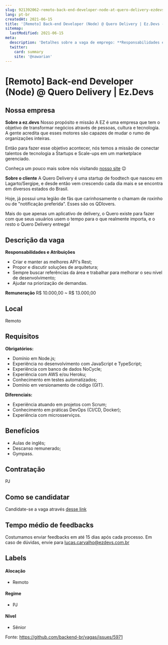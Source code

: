 ```yaml
---
slug: 921392062-remoto-back-end-developer-node-at-quero-delivery-ezdevs
lang: pt-br
createdAt: 2021-06-15
title: '[Remoto] Back-end Developer (Node) @ Quero Delivery | Ez.Devs - Vaga de Emprego'
sitemap:
  lastModified: 2021-06-15
meta:
  description: 'Detalhes sobre a vaga de emprego: **Responsabilidades e Atribuições** - Criar e manter as melhores API"s Rest; - Propor e discutir soluções de arquitetura; - Sempre buscar referências da área e trabalhar para melhorar o seu nível de desenvolvimento; - Ajudar na priorização de demandas. **Remuneração** R$ 10.000,00 ~ R$ 13.000,00'
  twitter:
    card: summary
    site: '@nawarian'
---
```


# [Remoto] Back-end Developer (Node) @ Quero Delivery | Ez.Devs

## Nossa empresa

**Sobre a ez.devs**
Nosso propósito e missão
A EZ é uma empresa que tem o objetivo de transformar negócios através de pessoas, cultura e tecnologia. A gente acredita que esses motores são capazes de mudar o rumo de organizações inteiras. 

Então para fazer esse objetivo acontecer, nós temos a missão de conectar talentos de tecnologia a Startups e Scale-ups em um marketplace gerenciado.

Conheça um pouco mais sobre nós visitando [nosso site](https://talentos.ezdevs.com.br/) 😉

 
**Sobre o cliente**
A Quero Delivery é uma startup de foodtech que nasceu em Lagarto/Sergipe, e desde então vem crescendo cada dia mais e se encontra em diversos estados do Brasil.

Hoje, já possui uma legião de fãs que carinhosamente o chamam de roxinho ou de "notificação preferida". Esses são os QDlovers.

Mais do que apenas um aplicativo de delivery, o Quero existe para fazer com que seus usuários usem o tempo para o que realmente importa, e o resto o Quero Delivery entrega!

## Descrição da vaga

**Responsabilidades e Atribuições**

- Criar e manter as melhores API's Rest;
- Propor e discutir soluções de arquitetura;
- Sempre buscar referências da área e trabalhar para melhorar o seu nível de desenvolvimento;
- Ajudar na priorização de demandas.

**Remuneração** 
R$ 10.000,00 ~ R$ 13.000,00

## Local

Remoto

## Requisitos

**Obrigatórios:**

- Domínio em Node.js;
- Experiência no desenvolvimento com JavaScript e TypeScript;
- Experiência com banco de dados NoCycle;
- Experiência com AWS e/ou Heroku;
- Conhecimento em testes automatizados;
- Domínio em versionamento de código (GIT).

**Diferenciais:**

- Experiência atuando em projetos com Scrum;
- Conhecimento em práticas DevOps (CI/CD, Docker);
- Experiência com microsserviços.

## Benefícios

- Aulas de inglês;
- Descanso remunerado;
- Gympass.

## Contratação

PJ

## Como se candidatar

Candidate-se a vaga através [desse link](https://talentos.ezdevs.com.br/vaga/pessoa-desenvolvedora-back-end-node-senior-dhquu1fg?utm_source=github&utm_campaign=v_node_senior)

## Tempo médio de feedbacks

Costumamos enviar feedbacks em até 15 dias após cada processo.
Em caso de dúvidas, envie para lucas.carvalho@ezdevs.com.br

## Labels

#### Alocação
- Remoto

#### Regime
- PJ

#### Nível
- Sênior




Fonte: https://github.com/backend-br/vagas/issues/5971